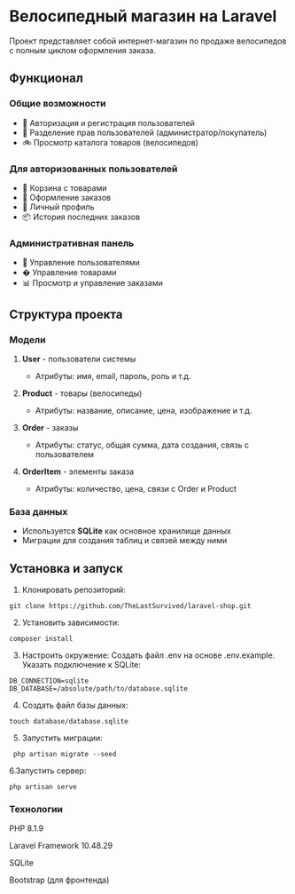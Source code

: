 # Велосипедный магазин на Laravel

Проект представляет собой интернет-магазин по продаже велосипедов с полным циклом оформления заказа.

## Функционал

### Общие возможности
- 📌 Авторизация и регистрация пользователей
- 🔑 Разделение прав пользователей (администратор/покупатель)
- 🚲 Просмотр каталога товаров (велосипедов)

### Для авторизованных пользователей
- 🛒 Корзина с товарами
- 📝 Оформление заказов
- 👤 Личный профиль
- 📦 История последних заказов

### Административная панель
- 👥 Управление пользователями
- � Управление товарами
- 📊 Просмотр и управление заказами

## Структура проекта

### Модели
1. **User** - пользователи системы
   - Атрибуты: имя, email, пароль, роль и т.д.
   
2. **Product** - товары (велосипеды)
   - Атрибуты: название, описание, цена, изображение и т.д.
   
3. **Order** - заказы
   - Атрибуты: статус, общая сумма, дата создания, связь с пользователем
   
4. **OrderItem** - элементы заказа
   - Атрибуты: количество, цена, связи с Order и Product

### База данных
- Используется **SQLite** как основное хранилище данных
- Миграции для создания таблиц и связей между ними

## Установка и запуск

1. Клонировать репозиторий:
```
git clone https://github.com/TheLastSurvived/laravel-shop.git
```

2. Установить зависимости:
```
composer install
```

3. Настроить окружение:
Создать файл .env на основе .env.example. Указать подключение к SQLite:
```
DB_CONNECTION=sqlite
DB_DATABASE=/absolute/path/to/database.sqlite
```

4. Создать файл базы данных:
```
touch database/database.sqlite
```
5. Запустить миграции:
```
 php artisan migrate --seed
```
6.Запустить сервер:
```
php artisan serve
```
### Технологии

PHP 8.1.9

Laravel Framework 10.48.29

SQLite

Bootstrap (для фронтенда)